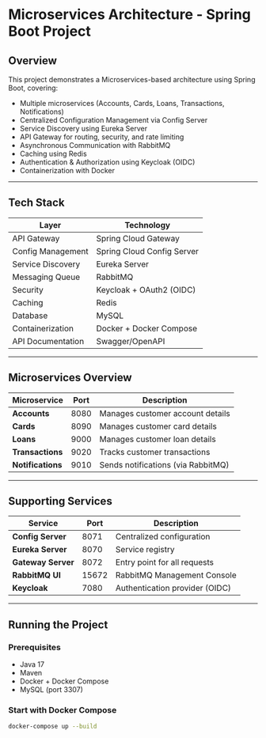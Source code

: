 # Microservices Architecture - Spring Boot Project

## Overview

This project demonstrates a Microservices-based architecture using Spring Boot, covering:

- Multiple microservices (Accounts, Cards, Loans, Transactions, Notifications)
- Centralized Configuration Management via Config Server
- Service Discovery using Eureka Server
- API Gateway for routing, security, and rate limiting
- Asynchronous Communication with RabbitMQ
- Caching using Redis
- Authentication & Authorization using Keycloak (OIDC)
- Containerization with Docker

---

## Tech Stack

| Layer              | Technology                |
|--------------------|---------------------------|
| API Gateway        | Spring Cloud Gateway      |
| Config Management  | Spring Cloud Config Server |
| Service Discovery  | Eureka Server             |
| Messaging Queue    | RabbitMQ                  |
| Security           | Keycloak + OAuth2 (OIDC)  |
| Caching            | Redis                     |
| Database           | MySQL                     |
| Containerization   | Docker + Docker Compose   |
| API Documentation  | Swagger/OpenAPI           |

---

## Microservices Overview

| Microservice  | Port | Description                   |
|---------------|------|-------------------------------|
| **Accounts**      | 8080 | Manages customer account details  |
| **Cards**         | 8090 | Manages customer card details     |
| **Loans**         | 9000 | Manages customer loan details     |
| **Transactions**  | 9020 | Tracks customer transactions      |
| **Notifications** | 9010 | Sends notifications (via RabbitMQ)|

---

## Supporting Services

| Service         | Port | Description                    |
|-----------------|------|--------------------------------|
| **Config Server**   | 8071 | Centralized configuration      |
| **Eureka Server**   | 8070 | Service registry               |
| **Gateway Server**  | 8072 | Entry point for all requests   |
| **RabbitMQ UI**     | 15672| RabbitMQ Management Console   |
| **Keycloak**        | 7080 | Authentication provider (OIDC)|

---

## Running the Project

### Prerequisites

- Java 17
- Maven
- Docker + Docker Compose
- MySQL (port 3307)

### Start with Docker Compose

```bash
docker-compose up --build
